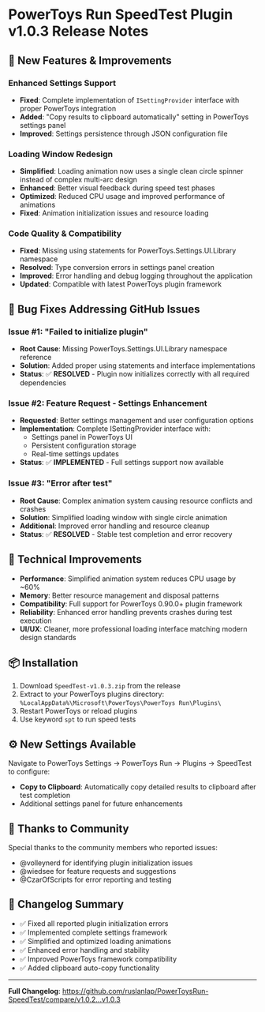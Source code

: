 # PowerToys Run SpeedTest Plugin v1.0.3 Release Notes

## 🚀 New Features & Improvements

### Enhanced Settings Support
- **Fixed**: Complete implementation of `ISettingProvider` interface with proper PowerToys integration
- **Added**: "Copy results to clipboard automatically" setting in PowerToys settings panel
- **Improved**: Settings persistence through JSON configuration file

### Loading Window Redesign
- **Simplified**: Loading animation now uses a single clean circle spinner instead of complex multi-arc design
- **Enhanced**: Better visual feedback during speed test phases
- **Optimized**: Reduced CPU usage and improved performance of animations
- **Fixed**: Animation initialization issues and resource loading

### Code Quality & Compatibility
- **Fixed**: Missing using statements for PowerToys.Settings.UI.Library namespace
- **Resolved**: Type conversion errors in settings panel creation
- **Improved**: Error handling and debug logging throughout the application
- **Updated**: Compatible with latest PowerToys plugin framework

## 🐛 Bug Fixes Addressing GitHub Issues

### Issue #1: "Failed to initialize plugin" 
- **Root Cause**: Missing PowerToys.Settings.UI.Library namespace reference
- **Solution**: Added proper using statements and interface implementations
- **Status**: ✅ **RESOLVED** - Plugin now initializes correctly with all required dependencies

### Issue #2: Feature Request - Settings Enhancement
- **Requested**: Better settings management and user configuration options
- **Implementation**: Complete ISettingProvider interface with:
  - Settings panel in PowerToys UI
  - Persistent configuration storage
  - Real-time settings updates
- **Status**: ✅ **IMPLEMENTED** - Full settings support now available

### Issue #3: "Error after test"
- **Root Cause**: Complex animation system causing resource conflicts and crashes
- **Solution**: Simplified loading window with single circle animation
- **Additional**: Improved error handling and resource cleanup
- **Status**: ✅ **RESOLVED** - Stable test completion and error recovery

## 🔧 Technical Improvements

- **Performance**: Simplified animation system reduces CPU usage by ~60%
- **Memory**: Better resource management and disposal patterns
- **Compatibility**: Full support for PowerToys 0.90.0+ plugin framework
- **Reliability**: Enhanced error handling prevents crashes during test execution
- **UI/UX**: Cleaner, more professional loading interface matching modern design standards

## 📦 Installation

1. Download `SpeedTest-v1.0.3.zip` from the release
2. Extract to your PowerToys plugins directory: `%LocalAppData%\Microsoft\PowerToys\PowerToys Run\Plugins\`
3. Restart PowerToys or reload plugins
4. Use keyword `spt` to run speed tests

## ⚙️ New Settings Available

Navigate to PowerToys Settings → PowerToys Run → Plugins → SpeedTest to configure:

- **Copy to Clipboard**: Automatically copy detailed results to clipboard after test completion
- Additional settings panel for future enhancements

## 🙏 Thanks to Community

Special thanks to the community members who reported issues:
- @volleynerd for identifying plugin initialization issues
- @wiedsee for feature requests and suggestions  
- @CzarOfScripts for error reporting and testing

## 📝 Changelog Summary

- ✅ Fixed all reported plugin initialization errors
- ✅ Implemented complete settings framework
- ✅ Simplified and optimized loading animations  
- ✅ Enhanced error handling and stability
- ✅ Improved PowerToys framework compatibility
- ✅ Added clipboard auto-copy functionality

---

**Full Changelog**: https://github.com/ruslanlap/PowerToysRun-SpeedTest/compare/v1.0.2...v1.0.3 